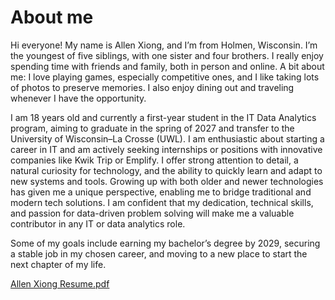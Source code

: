 # About me
Hi everyone! My name is Allen Xiong, and I’m from Holmen, Wisconsin. I’m the youngest of five siblings, with one sister and four brothers. I really enjoy spending time with friends and family, both in person and online. A bit about me: I love playing games, especially competitive ones, and I like taking lots of photos to preserve memories. I also enjoy dining out and traveling whenever I have the opportunity.

I am 18 years old and currently a first-year student in the IT Data Analytics program, aiming to graduate in the spring of 2027 and transfer to the University of Wisconsin–La Crosse (UWL). I am enthusiastic about starting a career in IT and am actively seeking internships or positions with innovative companies like Kwik Trip or Emplify. I offer strong attention to detail, a natural curiosity for technology, and the ability to quickly learn and adapt to new systems and tools. Growing up with both older and newer technologies has given me a unique perspective, enabling me to bridge traditional and modern tech solutions. I am confident that my dedication, technical skills, and passion for data-driven problem solving will make me a valuable contributor in any IT or data analytics role.

Some of my goals include earning my bachelor’s degree by 2029, securing a stable job in my chosen career, and moving to a new place to start the next chapter of my life.

[Allen Xiong Resume.pdf](https://github.com/user-attachments/files/22963001/Allen.Xiong.Resume.pdf)
